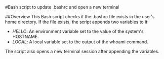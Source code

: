 #Bash script to update .bashrc and open a new terminal

##Overview
This Bash script checks if the .bashrc file exists in the user's home directory. If the file exists, the script appends two variables to it:
- *HELLO*: An environment variable set to the value of the system's HOSTNAME.
- *LOCAL*: A local variable set to the output of the whoami command.

The script also opens a new terminal session after appending the variables.
